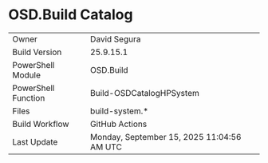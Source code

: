 ﻿# OSD.Build Catalog

| | |
|-|-|
| Owner | David Segura |
| Build Version | 25.9.15.1 |
| PowerShell Module | OSD.Build |
| PowerShell Function | Build-OSDCatalogHPSystem |
| Files | build-system.* |
| Build Workflow | GitHub Actions |
| Last Update | Monday, September 15, 2025 11:04:56 AM UTC |
